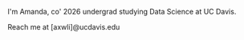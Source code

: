 I'm Amanda, co' 2026 undergrad studying Data Science at UC Davis. 

Reach me at [axwli]@ucdavis.edu

